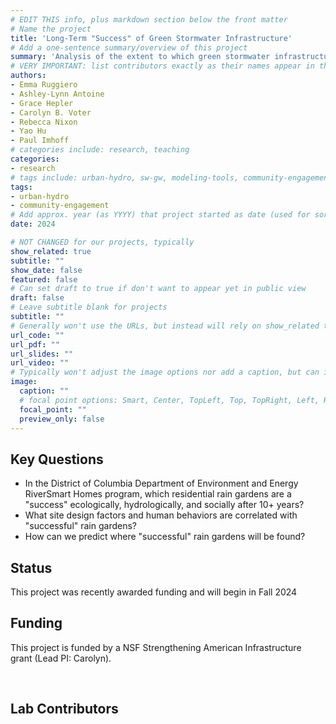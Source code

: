 ```yaml
---
# EDIT THIS info, plus markdown section below the front matter
# Name the project
title: 'Long-Term "Success" of Green Stormwater Infrastructure'
# Add a one-sentence summary/overview of this project
summary: 'Analysis of the extent to which green stormwater infrastructure such as residential rain gardens remain a "success" hydrologically, ecologically, and socially after 10+ years'
# VERY IMPORTANT: list contributors exactly as their names appear in the person's Author page (e.g., Carolyn B. Voter, Rachel Zobel)
authors:
- Emma Ruggiero
- Ashley-Lynn Antoine
- Grace Hepler
- Carolyn B. Voter
- Rebecca Nixon
- Yao Hu
- Paul Imhoff
# categories include: research, teaching
categories:
- research
# tags include: urban-hydro, sw-gw, modeling-tools, community-engagement
tags:
- urban-hydro
- community-engagement
# Add approx. year (as YYYY) that project started as date (used for sorting)
date: 2024

# NOT CHANGED for our projects, typically
show_related: true
subtitle: ""
show_date: false
featured: false
# Can set draft to true if don't want to appear yet in public view
draft: false
# Leave subtitle blank for projects
subtitle: ""
# Generally won't use the URLs, but instead will rely on show_related true to display related publications and presentations. However, exceptions may occur (e.g., CSLS video).
url_code: ""
url_pdf: ""
url_slides: ""
url_video: ""
# Typically won't adjust the image options nor add a caption, but can if needed.
image:
  caption: ""
  # focal point options: Smart, Center, TopLeft, Top, TopRight, Left, Right, BottomLeft, Bottom, BottomRight
  focal_point: ""
  preview_only: false
---
```

## Key Questions
- In the District of Columbia Department of Environment and Energy RiverSmart Homes program, which residential rain gardens are a "success" ecologically, hydrologically, and socially after 10+ years?
- What site design factors and human behaviors are correlated with "successful" rain gardens?
- How can we predict where "successful" rain gardens will be found?

## Status
This project was recently awarded funding and will begin in Fall 2024

## Funding
This project is funded by a NSF Strengthening American Infrastructure grant (Lead PI: Carolyn).

<br>

## Lab Contributors

